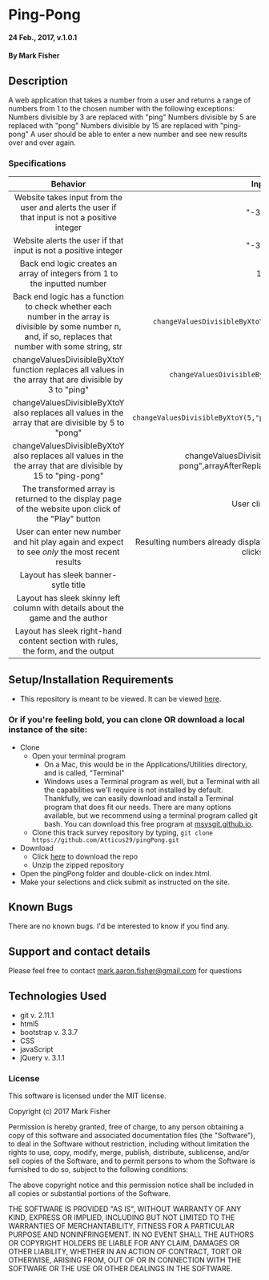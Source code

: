 
# Ping-Pong

#### 24 Feb., 2017, v.1.0.1

#### By Mark Fisher

## Description

A web application that takes a number from a user and returns a range of numbers from 1 to the chosen number with the following exceptions:
Numbers divisible by 3 are replaced with "ping"
Numbers divisible by 5 are replaced with "pong"
Numbers divisible by 15 are replaced with "ping-pong"
A user should be able to enter a new number and see new results over and over again.

### Specifications

|Behavior|Input|Output|
|:---:|:---:|:---:|
|Website takes input from the user and alerts the user if that input is not a positive integer|"-3.14"|entry stored as text in scripts.js|
|Website  alerts the user if that input is not a positive integer|"-3.14"|`alert("Please enter a positive integer")`|
|Back end logic creates an array of integers from 1 to the inputted number|15| numbers=[1,2,3,4,5,6,7,8,9,10,11,12,13,14,15]|
|Back end logic has a function to check whether each number in the array is divisible by some number n, and, if so, replaces that number with some string, str|`changeValuesDivisibleByXtoY(13,"replacement",numbers)`|[1,2,3, 4,5,6,7,8,9,10,11,12,"replacement",14,15]|
|changeValuesDivisibleByXtoY function replaces all values in the array that are divisible by 3 to "ping"|`changeValuesDivisibleByXtoY(3,"ping",numbers)`| arrayAfterReplacingThrees = [1,2,"ping", 4,5,"ping",7,8,"ping",10,11,"ping",13,14,"ping"]|
|changeValuesDivisibleByXtoY also replaces all values in the array that are divisible by 5 to "pong"|`changeValuesDivisibleByXtoY(5,"pong",arrayAfterReplacingThrees)`|arrayAfterReplacingFivesAndThrees = [1,2,"ping", 4,"pong","ping",7,8,"ping","pong",11,"ping",13,14,"pong"]|
|changeValuesDivisibleByXtoY also replaces all values in the the array that are divisible by 15 to "ping-pong"|changeValuesDivisibleByXtoY(15,"ping-pong",arrayAfterReplacingFivesAndThrees)|finalArray = [1,2,"ping", 4,"pong","ping",7,8,"ping","pong",11,"ping",13,14,"ping-pong"]|
|The transformed array is returned to the display page of the website upon click of the "Play" button|User clicks play|User sees the resulting numbers and strings|
|User can enter new number and hit play again and expect to see *only* the most recent results|Resulting numbers already displayed. User enters new number and clicks play|Only the resulting numbers and strings from the most recent click are displayed to the user|
|Layout has sleek banner-sytle title|||
|Layout has sleek skinny left column with details about the game and the author|||
|Layout has sleek right-hand content section with rules, the form, and the output|||


## Setup/Installation Requirements

* This repository is meant to be viewed. It can be viewed [here](https://Atticus29.github.io/pingPong).

### Or if you're feeling bold, you can clone OR download a local instance of the site:

* Clone
  * Open your terminal program
    * On a Mac, this would be in the Applications/Utilities directory, and is called, "Terminal"
    * Windows uses a Terminal program as well, but a Terminal with all the capabilities we'll require is not installed by default. Thankfully, we can easily download and install a Terminal program that does fit our needs.
There are many options available, but we recommend using a terminal program called git bash. You can download this free program at [msysgit.github.io](https://git-for-windows.github.io/).
  * Clone this track survey repository by typing, `git clone https://github.com/Atticus29/pingPong.git`
* Download
  * Click [here](https://github.com/Atticus29/pingPong/archive/master.zip) to download the repo
  * Unzip the zipped repository
* Open the pingPong folder and double-click on index.html.
* Make your selections and click submit as instructed on the site.


## Known Bugs

There are no known bugs. I'd be interested to know if you find any.

## Support and contact details

Please feel free to contact mark.aaron.fisher@gmail.com for questions

## Technologies Used

* git v. 2.11.1
* html5
* bootstrap v. 3.3.7
* CSS
* javaScript
* jQuery v. 3.1.1

### License

This software is licensed under the MIT license.

Copyright (c) 2017 Mark Fisher

Permission is hereby granted, free of charge, to any person obtaining a copy
of this software and associated documentation files (the "Software"), to deal
in the Software without restriction, including without limitation the rights
to use, copy, modify, merge, publish, distribute, sublicense, and/or sell
copies of the Software, and to permit persons to whom the Software is
furnished to do so, subject to the following conditions:

The above copyright notice and this permission notice shall be included in all
copies or substantial portions of the Software.

THE SOFTWARE IS PROVIDED "AS IS", WITHOUT WARRANTY OF ANY KIND, EXPRESS OR
IMPLIED, INCLUDING BUT NOT LIMITED TO THE WARRANTIES OF MERCHANTABILITY,
FITNESS FOR A PARTICULAR PURPOSE AND NONINFRINGEMENT. IN NO EVENT SHALL THE
AUTHORS OR COPYRIGHT HOLDERS BE LIABLE FOR ANY CLAIM, DAMAGES OR OTHER
LIABILITY, WHETHER IN AN ACTION OF CONTRACT, TORT OR OTHERWISE, ARISING FROM,
OUT OF OR IN CONNECTION WITH THE SOFTWARE OR THE USE OR OTHER DEALINGS IN THE
SOFTWARE.
